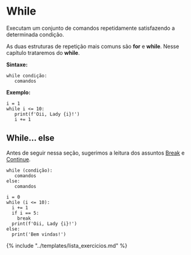 # While

Executam um conjunto de comandos repetidamente satisfazendo a determinada condição.

As duas estruturas de repetição mais comuns são **for** e **while**. Nesse capítulo trataremos do **while**.

**Sintaxe:**
```
while condição:
   comandos
```

**Exemplo:**
```
i = 1
while i <= 10:
   print(f'Oii, Lady {i}!')
   i += 1
```

## While... else

Antes de seguir nessa seção, sugerimos a leitura dos assuntos [Break](../capitulo_4/break.md) e [Continue](../capitulo_4/continue.md).

```
while (condição):
   comandos
else:
   comandos
```

```
i = 0
while (i <= 10):
  i += 1
  if i == 5:
    break
  print(f'Oii, Lady {i}!')
else:
  print('Bem vindas!')
```

{% include "../templates/lista_exercicios.md" %}
